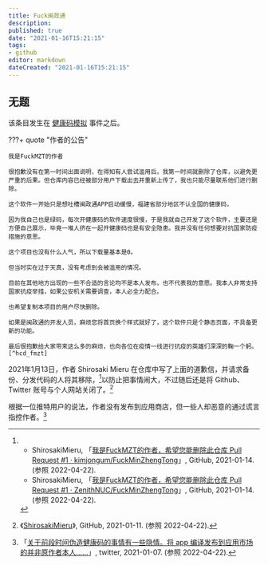 ```yaml
---
title: Fuck闽政通
description:
published: true
date: "2021-01-16T15:21:15"
tags:
- github
editor: markdown
dateCreated: "2021-01-16T15:21:15"
---
```


## 无题

该条目发生在 [健康码模拟](/software/Health_Code_Demo.md) 事件之后。

???+ quote "作者的公告"

    我是FuckMZT的作者

    很抱歉没有在第一时间出面说明，在得知有人尝试滥用后，我第一时间就删除了仓库，以避免更严重的后果。但仓库内容已经被部分用户下载出去并重新上传了，我也只能尽量联系他们进行删除。

    这个软件一开始只是想吐槽闽政通APP启动缓慢，福建省部分地区不认全国的健康码，

    因为我自己也是绿码，每次开健康码的软件速度很慢，于是我就自己开发了这个软件，主要还是方便自己展示，毕竟一堆人挤在一起开健康码也是有安全隐患。我并没有任何想要对抗国家防疫措施的意思。

    这个项目也没有什么人气，所以下载量基本是0。

    但当时实在过于天真，没有考虑到会被滥用的情况。

    目前在其他地方出现的一些不合适的言论均不是本人发布，也不代表我的意愿。我本人非常支持国家抗疫举措，如果公安机关需要调查，本人必全力配合。

    也希望复制本项目的用户尽快删除。

    如果是闽政通的开发人员，麻烦您将首页换个样式就好了，这个软件只是个静态页面，不具备更新的功能。

    最后很抱歉给大家带来这么多的麻烦，也向各位在疫情一线进行抗疫的英雄们深深的鞠一个躬。[^hcd_fmzt]

[^hcd_fmzt]: ShirosakiMieru, 《[FuckMinZhengTong](https://web.archive.org/web/20210113154030/https://github.com/ShirosakiMieru/FuckMinZhengTong/)》, GitHub, 2021-01-13. (参照 2022-04-22).

2021年1月13日，作者 Shirosaki Mieru 在仓库中写了上面的道歉信，并请求备份、分发代码的人将其移除，[^pr_1]以防止把事情闹大，不过随后还是将 Github、Twitter 账号与个人网站关闭了。[^hcd_fmzt_d]

[^pr_1]:
    + ShirosakiMieru, 「[我是FuckMZT的作者，希望您能删除此仓库 Pull Request #1 · kimjongum/FuckMinZhengTong](https://web.archive.org/web/20220422051125/https://github.com/kimjongum/FuckMinZhengTong/pull/1)」, GitHub, 2021-01-14. (参照 2022-04-22).
    + ShirosakiMieru, 「[我是FuckMZT的作者，希望您能删除此仓库 Pull Request #1 · ZenithNUC/FuckMinZhengTong](https://web.archive.org/web/20220422051116/https://github.com/ZenithNUC/FuckMinZhengTong/pull/1)」, GitHub, 2021-01-14. (参照 2022-04-22).

[^hcd_fmzt_d]: 《[ShirosakiMieru](https://web.archive.org/web/20210111224414/https://github.com/ShirosakiMieru)》, GitHub, 2021-01-11. (参照 2022-04-22).

根据一位推特用户的说法，作者没有发布到应用商店，但一些人却恶意的通过谎言指控作者。[^hcd_fmzt_k]

[^hcd_fmzt_k]: 「[关于前段时间伪造健康码的事情有一些隐情。将 app 编译发布到应用市场的并非原作者本人……](https://archive.ph/9N8Jv#25%)」, twitter, 2021-01-07. (参照 2022-04-22).

<!-- 
该软件的原始简介页面:
[FuckMinZhengTong/readme.md at master · kimjongum/FuckMinZhengTong · GitHub](https://web.archive.org/web/20210116123508/https://github.com/kimjongum/FuckMinZhengTong/blob/master/readme.md)

### 其他网站

+ [伪造健康码的又是个二刺螈程序员-美国VPS综合讨论-全球主机交流论坛 - Powered by Discuz!](https://archive.is/FJcF7)
+ [/综合版1/ - (　^ω^)还敢冲塔，又有新的假健康码生产软件出现了https://github.com/kimjongum/FuckMinZhengTong](https://web.archive.org/web/20210116114526/https://kukuku.uk/综合版1/res/57778.html)
-->
